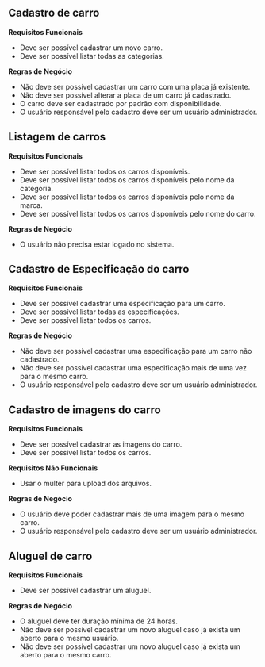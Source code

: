 ## Cadastro de carro

**Requisitos Funcionais**

- Deve ser possível cadastrar um novo carro.
- Deve ser possível listar todas as categorias.

**Regras de Negócio**

- Não deve ser possível cadastrar um carro com uma placa já existente.
- Não deve ser possível alterar a placa de um carro já cadastrado.
- O carro deve ser cadastrado por padrão com disponibilidade.
- O usuário responsável pelo cadastro deve ser um usuário administrador.

## Listagem de carros

**Requisitos Funcionais**

- Deve ser possível listar todos os carros disponíveis.
- Deve ser possível listar todos os carros disponíveis pelo nome da categoria.
- Deve ser possível listar todos os carros disponíveis pelo nome da marca.
- Deve ser possível listar todos os carros disponíveis pelo nome do carro.

**Regras de Negócio**

- O usuário não precisa estar logado no sistema.

## Cadastro de Especificação do carro

**Requisitos Funcionais**

- Deve ser possível cadastrar uma especificação para um carro.
- Deve ser possível listar todas as especificações.
- Deve ser possível listar todos os carros.

**Regras de Negócio**

- Não deve ser possível cadastrar uma especificação para um carro não cadastrado.
- Não deve ser possível cadastrar uma especificação mais de uma vez para o mesmo carro.
- O usuário responsável pelo cadastro deve ser um usuário administrador.

## Cadastro de imagens do carro

**Requisitos Funcionais**

- Deve ser possível cadastrar as imagens do carro.
- Deve ser possível listar todos os carros.

**Requisitos Não Funcionais**

- Usar o multer para upload dos arquivos.

**Regras de Negócio**

- O usuário deve poder cadastrar mais de uma imagem para o mesmo carro.
- O usuário responsável pelo cadastro deve ser um usuário administrador.

## Aluguel de carro

**Requisitos Funcionais**

- Deve ser possível cadastrar um aluguel.

**Regras de Negócio**

- O aluguel deve ter duração mínima de 24 horas.
- Não deve ser possível cadastrar um novo aluguel caso já exista um aberto para o mesmo usuário.
- Não deve ser possível cadastrar um novo aluguel caso já exista um aberto para o mesmo carro.